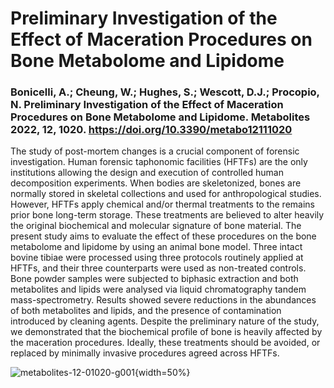# Preliminary Investigation of the Effect of Maceration Procedures on Bone Metabolome and Lipidome

### Bonicelli, A.; Cheung, W.; Hughes, S.; Wescott, D.J.; Procopio, N. Preliminary Investigation of the Effect of Maceration Procedures on Bone Metabolome and Lipidome. Metabolites 2022, 12, 1020. https://doi.org/10.3390/metabo12111020

The study of post-mortem changes is a crucial component of forensic investigation. Human forensic taphonomic facilities (HFTFs) are the only institutions allowing the design and execution of controlled human decomposition experiments. When bodies are skeletonized, bones are normally stored in skeletal collections and used for anthropological studies. However, HFTFs apply chemical and/or thermal treatments to the remains prior bone long-term storage. These treatments are believed to alter heavily the original biochemical and molecular signature of bone material. The present study aims to evaluate the effect of these procedures on the bone metabolome and lipidome by using an animal bone model. Three intact bovine tibiae were processed using three protocols routinely applied at HFTFs, and their three counterparts were used as non-treated controls. Bone powder samples were subjected to biphasic extraction and both metabolites and lipids were analysed via liquid chromatography tandem mass-spectrometry. Results showed severe reductions in the abundances of both metabolites and lipids, and the presence of contamination introduced by cleaning agents. Despite the preliminary nature of the study, we demonstrated that the biochemical profile of bone is heavily affected by the maceration procedures. Ideally, these treatments should be avoided, or replaced by minimally invasive procedures agreed across HFTFs.


![metabolites-12-01020-g001](https://github.com/user-attachments/assets/c407ce4b-469c-42ca-82bb-2bd3746d9cee){width=50%}
